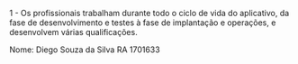 1 - Os profissionais trabalham durante todo o
ciclo de vida do aplicativo, da fase de
desenvolvimento e testes à fase de implantação e
operações, e desenvolvem várias qualificações.

Nome: Diego Souza da Silva RA 1701633
